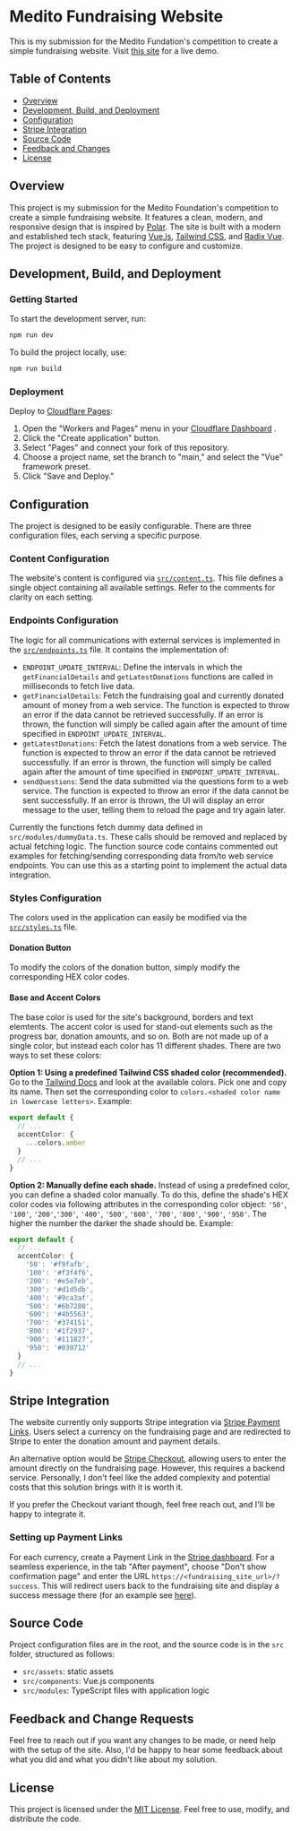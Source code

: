 # Medito Fundraising Website

This is my submission for the Medito Fundation's competition to create a simple fundraising website. Visit [this site](https://medito-fnd.pages.dev) for a live demo.

## Table of Contents

- [Overview](#overview)
- [Development, Build, and Deployment](#development-build-and-deployment)
- [Configuration](#configuration)
- [Stripe Integration](#stripe-integration)
- [Source Code](#source-code)
- [Feedback and Changes](#feedback-and-change-requests)
- [License](#license)

## Overview

This project is my submission for the Medito Foundation's competition to create a simple fundraising website. It features a clean, modern, and responsive design that is inspired by [Polar](https://polar.sh/). The site is built with a modern and established tech stack, featuring [Vue.js](https://vuejs.org/), [Tailwind CSS](https://tailwindcss.com/), and [Radix Vue](https://www.radix-vue.com/). The project is designed to be easy to configure and customize.

## Development, Build, and Deployment

### Getting Started

To start the development server, run:

```sh
npm run dev
```

To build the project locally, use:

```sh
npm run build
```

### Deployment

Deploy to [Cloudflare Pages](https://pages.cloudflare.com/):

1. Open the "Workers and Pages" menu in your [Cloudflare Dashboard](https://dash.cloudflare.com/) .
2. Click the "Create application" button.
3. Select "Pages" and connect your fork of this repository.
4. Choose a project name, set the branch to "main," and select the "Vue" framework preset.
5. Click "Save and Deploy."

## Configuration

The project is designed to be easily configurable. There are three configuration files, each serving a specific purpose.

### Content Configuration

The website's content is configured via [`src/content.ts`](./src/content.ts). This file defines a single object containing all available settings. Refer to the comments for clarity on each setting.

### Endpoints Configuration

The logic for all communications with external services is implemented in the [`src/endpoints.ts`](./src/endpoints.ts) file. It contains the implementation of:

- `ENDPOINT_UPDATE_INTERVAL`: Define the intervals in which the `getFinancialDetails` and `getLatestDonations` functions are called in milliseconds to fetch live data.
- `getFinancialDetails`: Fetch the fundraising goal and currently donated amount of money from a web service. The function is expected to throw an error if the data cannot be retrieved successfully. If an error is thrown, the function will simply be called again after the amount of time specified in `ENDPOINT_UPDATE_INTERVAL`.
- `getLatestDonations`: Fetch the latest donations from a web service. The function is expected to throw an error if the data cannot be retrieved successfully. If an error is thrown, the function will simply be called again after the amount of time specified in `ENDPOINT_UPDATE_INTERVAL`.
- `sendQuestions`: Send the data submitted via the questions form to a web service. The function is expected to throw an error if the data cannot be sent successfully. If an error is thrown, the UI will display an error message to the user, telling them to reload the page and try again later.

Currently the functions fetch dummy data defined in `src/modules/dummyData.ts`. These calls should be removed and replaced by actual fetching logic. The function source code contains commented out examples for fetching/sending corresponding data from/to web service endpoints. You can use this as a starting point to implement the actual data integration.

### Styles Configuration

The colors used in the application can easily be modified via the [`src/styles.ts`](./src/styles.ts) file.

#### Donation Button

To modify the colors of the donation button, simply modify the corresponding HEX color codes.

#### Base and Accent Colors

The base color is used for the site's background, borders and text elemtents. The accent color is used for stand-out elements such as the progress bar, donation amounts, and so on. Both are not made up of a single color, but instead each color has 11 different shades. There are two ways to set these colors:

**Option 1: Using a predefined Tailwind CSS shaded color (recommended).** Go to the [Tailwind Docs](https://tailwindcss.com/docs/customizing-colors) and look at the available colors. Pick one and copy its name. Then set the corresponding color to `colors.<shaded color name in lowercase letters>`. Example:

```ts
export default {
  // ...
  accentColor: {
    ...colors.amber
  }
  // ...
}
```

**Option 2: Manually define each shade.** Instead of using a predefined color, you can define a shaded color manually. To do this, define the shade's HEX color codes via following attributes in the corresponding color object: `'50'`, `'100'`, `'200'`,`'300'`, `'400'`, `'500'`, `'600'`, `'700'`, `'800'`, `'900'`, `'950'`. The higher the number the darker the shade should be. Example:

```ts
export default {
  // ...
  accentColor: {
    '50': '#f9fafb',
    '100': '#f3f4f6',
    '200': '#e5e7eb',
    '300': '#d1d5db',
    '400': '#9ca3af',
    '500': '#6b7280',
    '600': '#4b5563',
    '700': '#374151',
    '800': '#1f2937',
    '900': '#111827',
    '950': '#030712'
  }
  // ...
}
```

## Stripe Integration

The website currently only supports Stripe integration via [Stripe Payment Links](https://stripe.com/de/payments/payment-links). Users select a currency on the fundraising page and are redirected to Stripe to enter the donation amount and payment details.

An alternative option would be [Stripe Checkout](https://stripe.com/docs/payments/checkout), allowing users to enter the amount directly on the fundraising page. However, this requires a backend service. Personally, I don't feel like the added complexity and potential costs that this solution brings with it is worth it.

If you prefer the Checkout variant though, feel free reach out, and I'll be happy to integrate it.

### Setting up Payment Links

For each currency, create a Payment Link in the [Stripe dashboard](https://dashboard.stripe.com/payment-links/create). For a seamless experience, in the tab "After payment", choose "Don't show confirmation page" and enter the URL `https://<fundraising_site_url>/?success`. This will redirect users back to the fundraising site and display a success message there (for an example see [here](https://medito-fnd.pages.dev/?success)).

## Source Code

Project configuration files are in the root, and the source code is in the `src` folder, structured as follows:

- `src/assets`: static assets
- `src/components`: Vue.js components
- `src/modules`: TypeScript files with application logic

## Feedback and Change Requests

Feel free to reach out if you want any changes to be made, or need help with the setup of the site. Also, I'd be happy to hear some feedback about what you did and what you didn't like about my solution.

## License

This project is licensed under the [MIT License](./LICENSE.txt). Feel free to use, modify, and distribute the code.
